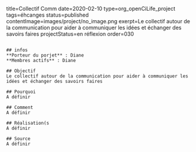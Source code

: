 title=Collectif Comm
date=2020-02-10
type=org_openCiLife_project
tags=éhcanges
status=published
contentImage=images/project/no_image.png
exerpt=Le collectif autour de la communication pour aider à communiquer les idées et échanger des savoirs faires
projectStatus=en réflexion
order=030
~~~~~~

## infos 
**Porteur du porjet** : Diane
**Membres actifs** : Diane

## Objectif
Le collectif autour de la communication pour aider à communiquer les idées et échanger des savoirs faires

## Pourquoi
A définir

## Comment
A définir

## Réalisation(s
A définir

## Source
A définir 